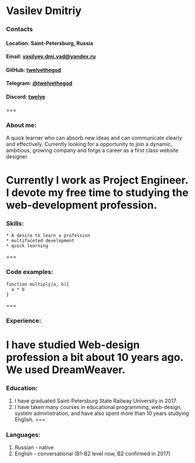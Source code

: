 # Vasilev Dmitriy
### Contacts
#### Location: Saint-Petersburg, Russia
#### Email: vasilyev.dmi.vad@yandex.ru
#### GitHub: [twelvethegod](https://github.com/twelvethegod)
#### Telegram: [@twelvethegod](https://t.me/twelvethegod/)
#### Discord: [twelve](https://discordapp.com/users/698101893649399858/)
===
### About me:
A quick learner who can absorb new ideas and can communicate clearly and effectively. Currently looking for a opportunity to join a dynamic, ambitious, growing company and forge a career as a first class website designer.

Currently I work as Project Engineer. I devote my free time to studying the web-development profession.
===
### Skills:

```
* A desire to learn a profession 
* multifaceted development
* quick learning
```
===
### Code examples:

```
function multiply(a, b){
  a * b
}
```
===
### Experience:

I have studied Web-design profession a bit about 10 years ago. We used DreamWeaver.
===
### Education:

1. I have graduated Saint-Petersburg State Railway University in 2017.
2. I have taken many courses in educational programming, web-design, system administration, and have also spent more than 10 years studying English.
===
### Languages:

1. Russian - native
2. English - conversational (B1-B2 level now, B2 confirmed in 2017)